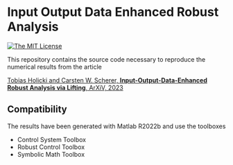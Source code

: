 # Input Output Data Enhanced Robust Analysis

[![The MIT License](https://img.shields.io/badge/license-MIT-brightgreen.svg?style=flat-square)](https://github.com/TobiasHolicki/InputOutputDataEnhancedRobustAnalysis/blob/main/LICENSE.md)


This repository contains the source code necessary to reproduce the numerical results from the article

[Tobias Holicki and Carsten W. Scherer, **Input-Output-Data-Enhanced Robust Analysis via Lifting**,  ArXiV, 2023](https://doi.org/10.48550/arXiv.2211.02149)

## Compatibility

The results have been generated with Matlab R2022b and use the toolboxes
- Control System Toolbox
- Robust Control Toolbox
- Symbolic Math Toolbox

